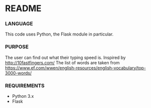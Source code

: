 # README

### LANGUAGE
This code uses Python, the Flask module in particular.

### PURPOSE
The user can find out what their typing speed is.
Inspired by http://10fastfingers.com/
The list of words are taken from https://www.ef.com/wwen/english-resources/english-vocabulary/top-3000-words/

### REQUIREMENTS
- Python 3.x
- Flask
